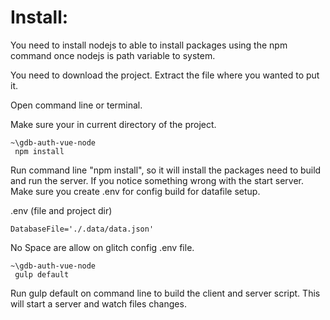 # Install:

 You need to install nodejs to able to install packages using the npm command once nodejs is path variable to system.

 You need to download the project. Extract the file where you wanted to put it.

 Open command line or terminal.

 Make sure your in current directory of the project.

```
~\gdb-auth-vue-node
 npm install
```
Run command line "npm install", so it will install the packages need to build and run the server. If you notice something wrong with the start server. Make sure you create .env for config build for datafile setup.

.env (file and project dir)
```
DatabaseFile='./.data/data.json'
```
No Space are allow on glitch config .env file.

```
~\gdb-auth-vue-node
 gulp default
```
Run gulp default on command line to build the client and server script. This will start a server and watch files changes.